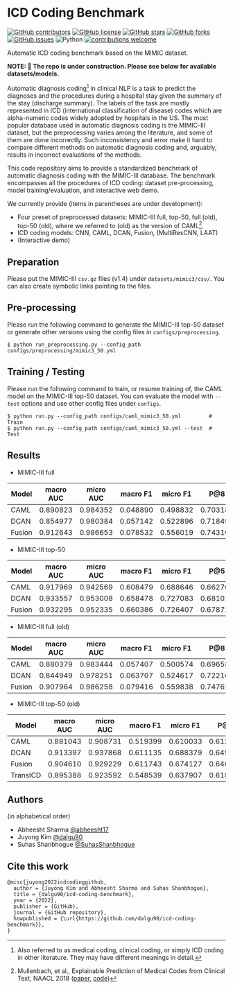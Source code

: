 # ICD Coding Benchmark

[![GitHub contributors](https://img.shields.io/github/contributors/dalgu90/icd-coding-benchmark)](https://github.com/dalgu90/icd-coding-benchmark/graphs/contributors)
[![GitHub license](https://img.shields.io/github/license/dalgu90/icd-coding-benchmark)](https://github.com/dalgu90/icd-coding-benchmark/blob/main/LICENSE)
[![GitHub stars](https://img.shields.io/github/stars/dalgu90/icd-coding-benchmark)](https://github.com/dalgu90/icd-coding-benchmark/stargazers)
[![GitHub forks](https://img.shields.io/github/forks/dalgu90/icd-coding-benchmark)](https://github.com/dalgu90/icd-coding-benchmark/network)
[![GitHub issues](https://img.shields.io/github/issues/dalgu90/icd-coding-benchmark)](https://github.com/dalgu90/icd-coding-benchmark/issues)
![Python](https://img.shields.io/badge/python-v3.7.0+-success.svg)
[![contributions welcome](https://img.shields.io/badge/contributions-welcome-brightgreen.svg?style=flat)](https://github.com/dalgu90/icd-coding-benchmark/issues)


Automatic ICD coding benchmark based on the MIMIC dataset.

**NOTE: 🚧 The repo is under construction. Please see below for available datasets/models.**

Automatic diagnosis coding[^1] in clinical NLP is a task to predict the diagnoses and the procedures during a hospital stay given the summary of the stay (discharge summary).
The labels of the task are mostly represented in ICD (international classification of disease) codes which are alpha-numeric codes widely adopted by hospitals in the US.
The most popular database used in automatic diagnosis coding is the MIMIC-III dataset, but the preprocessing varies among the literature, and some of them are done incorrectly.
Such inconsistency and error make it hard to compare different methods on automatic diagnosis coding and, arguably, results in incorrect evaluations of the methods.

This code repository aims to provide a standardized benchmark of automatic diagnosis coding with the MIMIC-III database.
The benchmark encompasses all the procedures of ICD coding: dataset pre-processing, model training/evaluation, and interactive web demo.

We currently provide (items in parentheses are under development):
- Four preset of preprocessed datasets: MIMIC-III full, top-50, full (old), top-50 (old), where we referred to (old) as the version of CAML[^2].
- ICD coding models: CNN, CAML, DCAN, Fusion, (MultiResCNN, LAAT)
- (Interactive demo)


## Preparation
Please put the MIMIC-III `csv.gz` files (v1.4) under `datasets/mimic3/csv/`. You can also create symbolic links pointing to the files.


## Pre-processing
Please run the following command to generate the MIMIC-III top-50 dataset or generate other versions using the config files in `configs/preprocessing`.
```
$ python run_preprocessing.py --config_path configs/preprocessing/mimic3_50.yml
```


## Training / Testing
Please run the following command to train, or resume training of, the CAML model on the MIMIC-III top-50 dataset. You can evaluate the model with `--test` options and use other config files under `configs`.
```
$ python run.py --config_path configs/caml_mimic3_50.yml         # Train
$ python run.py --config_path configs/caml_mimic3_50.yml --test  # Test
```


## Results
- MIMIC-III full

| Model        | macro AUC | micro AUC | macro F1 | micro F1 | P@8      | P@15     |
|--------------|-----------|-----------|----------|----------|----------|----------|
| CAML         | 0.890823  | 0.984352  | 0.048890 | 0.498832 | 0.703181 | 0.553875 |
| DCAN         | 0.854977  | 0.980384  | 0.057142 | 0.522896 | 0.718491 | 0.568149 |
| Fusion       | 0.912643  | 0.986653  | 0.078532 | 0.556019 | 0.743105 | 0.588988 |

- MIMIC-III top-50

| Model        | macro AUC | micro AUC | macro F1 | micro F1 | P@5      |
|--------------|-----------|-----------|----------|----------|----------|
| CAML         | 0.917969  | 0.942569  | 0.608479 | 0.688646 | 0.662709 |
| DCAN         | 0.933557  | 0.953008  | 0.658478 | 0.727083 | 0.681014 |
| Fusion       | 0.932295  | 0.952335  | 0.660386 | 0.726407 | 0.678726 |

- MIMIC-III full (old)

| Model        | macro AUC | micro AUC | macro F1 | micro F1 | P@8      | P@15     |
|--------------|-----------|-----------|----------|----------|----------|----------|
| CAML         | 0.880379  | 0.983444  | 0.057407 | 0.500574 | 0.696582 | 0.546777 |
| DCAN         | 0.844949  | 0.978251  | 0.063707 | 0.524617 | 0.722160 | 0.570087 |
| Fusion       | 0.907964  | 0.986258  | 0.079416 | 0.559838 | 0.747628 | 0.591281 |

- MIMIC-III top-50 (old)

| Model        | macro AUC | micro AUC | macro F1 | micro F1 | P@5      |
|--------------|-----------|-----------|----------|----------|----------|
| CAML         | 0.881043  | 0.908731  | 0.519399 | 0.610033 | 0.612955 |
| DCAN         | 0.913397  | 0.937868  | 0.611135 | 0.688379 | 0.649393 |
| Fusion       | 0.904610  | 0.929229  | 0.611743 | 0.674127 | 0.640023 |
| TransICD     | 0.895388  | 0.923592  | 0.548539 | 0.637907 | 0.618276 |


## Authors
(in alphabetical order)
- Abheesht Sharma [@abheesht17](https://github.com/abheesht17)
- Juyong Kim [@dalgu90](https://github.com/dalgu90)
- Suhas Shanbhogue [@SuhasShanbhogue](https://github.com/SuhasShanbhogue)


## Cite this work
```
@misc{juyong2022icdcodinggithub,
  author = {Juyong Kim and Abheesht Sharma and Suhas Shanbhogue},
  title = {dalgu90/icd-coding-benchmark},
  year = {2022},
  publisher = {GitHub},
  journal = {GitHub repository},
  howpublished = {\url{https://github.com/dalgu90/icd-coding-benchmark}},
}
```

[^1]: Also referred to as medical coding, clinical coding, or simply ICD coding in other literature. They may have different meanings in detail.
[^2]: Mullenbach, et al., Explainable Prediction of Medical Codes from Clinical Text, NAACL 2018 ([paper](https://arxiv.org/abs/1802.05695), [code](https://github.com/jamesmullenbach/caml-mimic))
